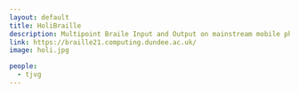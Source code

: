 ```yaml
---
layout: default
title: HoliBraille
description: Multipoint Braile Input and Output on mainstream mobile phones
link: https://braille21.computing.dundee.ac.uk/
image: holi.jpg

people:
  - tjvg
---
```

